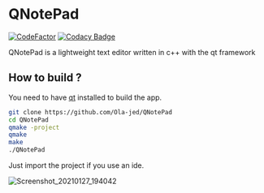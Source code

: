 # QNotePad

[![CodeFactor](https://www.codefactor.io/repository/github/ola-jed/qnotepad/badge)](https://www.codefactor.io/repository/github/ola-jed/qnotepad)
[![Codacy Badge](https://app.codacy.com/project/badge/Grade/c795bf59211b4d6ba9d656644b9bb241)](https://www.codacy.com/gh/Ola-jed/QNotePad/dashboard?utm_source=github.com&amp;utm_medium=referral&amp;utm_content=Ola-jed/QNotePad&amp;utm_campaign=Badge_Grade)

QNotePad is a lightweight text editor written in c++ with the qt framework

## How to build ?

You need to have [qt](https://www.qt.io/download-qt-installer) installed  to build the app. 

```bash
git clone https://github.com/Ola-jed/QNotePad
cd QNotePad
qmake -project
qmake
make
./QNotePad
```
Just import the project if you use an ide.

![Screenshot_20210127_194042](https://user-images.githubusercontent.com/66482155/106039127-0865ef80-60d9-11eb-8776-59e8f1af1000.png)
